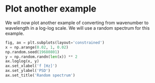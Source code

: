 # Plot another example

We will now plot another example of converting from wavenumber to wavelength in a log-log scale. We will use a random spectrum for this example.

```python
fig, ax = plt.subplots(layout='constrained')
x = np.arange(0.02, 1, 0.02)
np.random.seed(19680801)
y = np.random.randn(len(x)) ** 2
ax.loglog(x, y)
ax.set_xlabel('f [Hz]')
ax.set_ylabel('PSD')
ax.set_title('Random spectrum')
```
